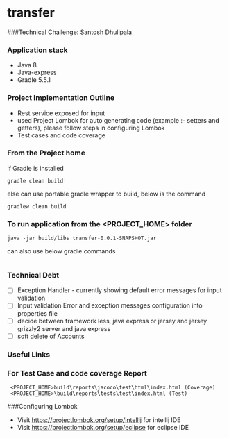 # transfer
###Technical Challenge: Santosh Dhulipala
### Application stack
- Java 8
- Java-express
- Gradle 5.5.1

### Project Implementation Outline
- Rest service exposed for input
- used Project Lombok for auto generating code (example :- setters and getters), please follow steps in configuring Lombok
- Test cases and code coverage

### From the Project home
 if Gradle is installed
 ```
 gradle clean build
 ```
 else can use portable gradle wrapper to build, below is the command
 ```
 gradlew clean build
 ```


### To run application from the <PROJECT_HOME> folder
 ```
 java -jar build/libs transfer-0.0.1-SNAPSHOT.jar
 ```
 can also use below gradle commands
```
```



### Technical Debt
- [ ] Exception Handler - currently showing default error messages for input validation
- [ ] Input validation Error and exception messages configuration into properties file
- [ ] decide between framework less, java express or jersey and jersey grizzly2 server and java express
- [ ] soft delete of Accounts

### Useful Links

### For Test Case and code coverage Report
     <PROJECT_HOME>build\reports\jacoco\test\html\index.html (Coverage)
     <PROJECT_HOME>\build\reports\tests\test\index.html (Test)



###Configuring Lombok
   - Visit https://projectlombok.org/setup/intellij for intellij IDE
   - Visit https://projectlombok.org/setup/eclipse for eclipse IDE
